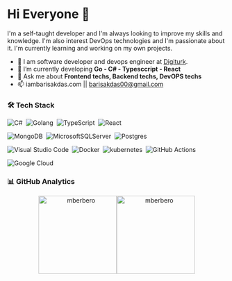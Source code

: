 # Hi Everyone :wave:

I'm a self-taught developer and I'm always looking to improve my skills and knowledge.
I'm also interest DevOps technologies and I'm passionate about it. I'm currently learning and working on my own projects.

- :dart: I am software developer and devops engineer at [Digiturk](https://www.digiturk.com.tr/).
- 🔭 I’m currently developing **Go - C# - Typesccript - React**
- 💬 Ask me about **Frontend techs, Backend techs, DevOPS techs**
- 📫 iambarisakdas.com || barisakdas00@gmail.com

### 🛠 Tech Stack

![C#](https://img.shields.io/badge/c%23-%23239120.svg?style=flat&logo=c-sharp&logoColor=white)&nbsp;
![Golang](https://img.shields.io/badge/Go-05122A?style=flat&logo=Go)&nbsp;
![TypeScript](https://img.shields.io/badge/typescript-%23007ACC.svg?style=flat&logo=typescript&logoColor=white)&nbsp;
![React](https://img.shields.io/static/v1?logo=react&message=React&color=Blue)&nbsp;

![MongoDB](https://img.shields.io/badge/MongoDB-%234ea94b.svg?style=flat&logo=mongodb&logoColor=white)&nbsp;
![MicrosoftSQLServer](https://img.shields.io/badge/Microsoft%20SQL%20Sever-CC2927?style=flat&logo=microsoft%20sql%20server&logoColor=white)&nbsp;
![Postgres](https://img.shields.io/badge/postgres-%23316192.svg?style=flat&logo=postgresql&logoColor=white)&nbsp;

![Visual Studio Code](https://img.shields.io/badge/-Visual%20Studio%20Code-05122A?style=flat&logo=visual-studio-code&logoColor=007ACC)&nbsp;
![Docker](https://img.shields.io/badge/Docker-05122A?style=flat&logo=docker)&nbsp;
![kubernetes](https://img.shields.io/badge/kubernetes-05122A.svg?style=flat&logo=kubernetes)&nbsp;
![GitHub Actions](https://img.shields.io/badge/GitHub_Actions-05122A?style=flat&logo=github-actions&logoColor=007ACC)&nbsp;

![Google Cloud](https://img.shields.io/badge/Google_Cloud-05122A?style=flat&logo=google-cloud&logoColor=007ACC)&nbsp;

### 📊 GitHub Analytics

<p align="center">
<a href="https://github.com/mberbero">
  <img  height="180em" src="https://github-readme-stats.vercel.app/api?username=barisakdas&show_icons=true&locale=en&theme=algolia&include_all_commits=true&count_private=true" alt="mberbero"/><img  height="180em" src="https://github-readme-stats.vercel.app/api/top-langs?username=barisakdas&show_icons=true&locale=en&layout=compact&langs_count=8&theme=algolia" alt="mberbero"/>
</a>
</p>
